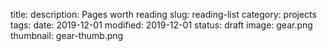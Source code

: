 title:
description: Pages worth reading
slug: reading-list
category: projects
tags:
date: 2019-12-01
modified: 2019-12-01
status: draft
image: gear.png
thumbnail: gear-thumb.png
